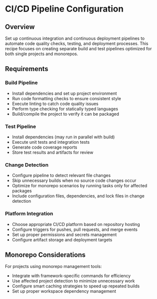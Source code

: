 # CI/CD Pipeline Configuration

## Overview

Set up continuous integration and continuous deployment pipelines to automate code quality checks, testing, and deployment processes. This recipe focuses on creating separate build and test pipelines optimized for both single projects and monorepos.

## Requirements

### Build Pipeline
- Install dependencies and set up project environment
- Run code formatting checks to ensure consistent style
- Execute linting to catch code quality issues
- Perform type checking for statically typed languages
- Build/compile the project to verify it can be packaged

### Test Pipeline
- Install dependencies (may run in parallel with build)
- Execute unit tests and integration tests
- Generate code coverage reports
- Store test results and artifacts for review

### Change Detection
- Configure pipeline to detect relevant file changes
- Skip unnecessary builds when no source code changes occur
- Optimize for monorepo scenarios by running tasks only for affected packages
- Include configuration files, dependencies, and lock files in change detection

### Platform Integration
- Choose appropriate CI/CD platform based on repository hosting
- Configure triggers for pushes, pull requests, and merge events
- Set up proper permissions and secrets management
- Configure artifact storage and deployment targets

## Monorepo Considerations

For projects using monorepo management tools:
- Integrate with framework-specific commands for efficiency
- Use affected project detection to minimize unnecessary work
- Configure smart caching strategies to speed up repeated builds
- Set up proper workspace dependency management